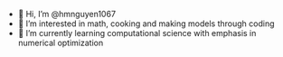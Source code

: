 - 👋 Hi, I’m @hmnguyen1067
- 👀 I’m interested in math, cooking and making models through coding
- 🌱 I’m currently learning computational science with emphasis in numerical optimization

<!---
- 💞️ I’m looking to collaborate on ...
- 📫 How to reach me ...
--->
<!---
hmnguyen1067/hmnguyen1067 is a ✨ special ✨ repository because its `README.md` (this file) appears on your GitHub profile.
You can click the Preview link to take a look at your changes.
--->
